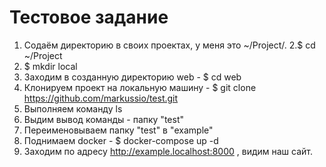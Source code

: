 # Тестовое задание
1. Содаём директорию в своих проектах, у меня это ~/Project/.
2.$ cd ~/Project
3. $ mkdir local
4. Заходим в созданную директорию web - $ cd web
5. Клонируем проект на локальную машину - $ git clone https://github.com/markussio/test.git
6. Выполняем команду ls
7. Выдим вывод команды - папку "test"
8. Переименовываем папку "test" в "example"
9. Поднимаем docker - $ docker-compose up -d
10. Заходим по адресу http://example.localhost:8000 , видим наш сайт.

    
